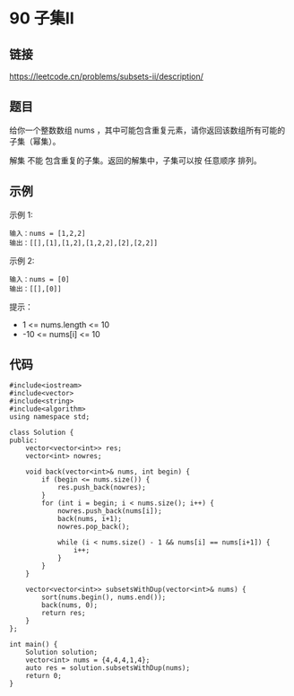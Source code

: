 # 90 子集Ⅱ
## 链接
https://leetcode.cn/problems/subsets-ii/description/

## 题目 
给你一个整数数组 nums ，其中可能包含重复元素，请你返回该数组所有可能的 子集（幂集）。

解集 不能 包含重复的子集。返回的解集中，子集可以按 任意顺序 排列。

## 示例
示例 1:
```
输入：nums = [1,2,2]
输出：[[],[1],[1,2],[1,2,2],[2],[2,2]]
```
示例 2:
```
输入：nums = [0]
输出：[[],[0]]
```

提示：

- 1 <= nums.length <= 10
- -10 <= nums[i] <= 10

## 代码
```
#include<iostream>
#include<vector>
#include<string>
#include<algorithm>
using namespace std;

class Solution {
public:
	vector<vector<int>> res;
	vector<int> nowres;
	
	void back(vector<int>& nums, int begin) {
		if (begin <= nums.size()) {
			res.push_back(nowres);
		}
		for (int i = begin; i < nums.size(); i++) {
			nowres.push_back(nums[i]);
			back(nums, i+1);
			nowres.pop_back();
			
			while (i < nums.size() - 1 && nums[i] == nums[i+1]) {
				i++;
			}
		}
	}
	
    vector<vector<int>> subsetsWithDup(vector<int>& nums) {
    	sort(nums.begin(), nums.end());
		back(nums, 0);
		return res;
    }
};

int main() {
	Solution solution;
	vector<int> nums = {4,4,4,1,4};
	auto res = solution.subsetsWithDup(nums);
	return 0;
}
```